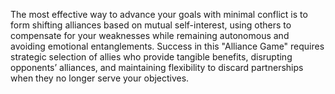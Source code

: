 The most effective way to advance your goals with minimal conflict is to form shifting alliances based on mutual self-interest, using others to compensate for your weaknesses while remaining autonomous and avoiding emotional entanglements. Success in this "Alliance Game" requires strategic selection of allies who provide tangible benefits, disrupting opponents’ alliances, and maintaining flexibility to discard partnerships when they no longer serve your objectives.
